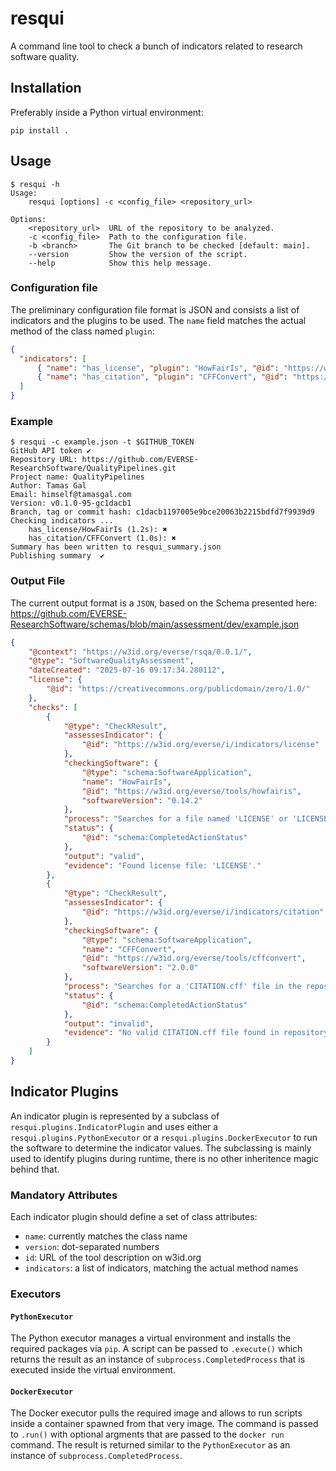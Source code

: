 # resqui

A command line tool to check a bunch of indicators related to research software
quality.

## Installation

Preferably inside a Python virtual environment:

```
pip install .
```

## Usage

```
$ resqui -h
Usage:
    resqui [options] -c <config_file> <repository_url>

Options:
    <repository_url>  URL of the repository to be analyzed.
    -c <config_file>  Path to the configuration file.
    -b <branch>       The Git branch to be checked [default: main].
    --version         Show the version of the script.
    --help            Show this help message.
```

### Configuration file

The preliminary configuration file format is JSON and consists a list
of indicators and the plugins to be used. The `name` field matches the
actual method of the class named `plugin`:

```json
{
  "indicators": [
	  { "name": "has_license", "plugin": "HowFairIs", "@id": "https://w3id.org/everse/i/indicators/license" },
	  { "name": "has_citation", "plugin": "CFFConvert", "@id": "https://w3id.org/everse/i/indicators/citation" }
  ]
}
```


### Example

```
$ resqui -c example.json -t $GITHUB_TOKEN
GitHub API token ✔
Repository URL: https://github.com/EVERSE-ResearchSoftware/QualityPipelines.git
Project name: QualityPipelines
Author: Tamas Gal
Email: himself@tamasgal.com
Version: v0.1.0-95-gc1dacb1
Branch, tag or commit hash: c1dacb1197005e9bce20063b2215bdfd7f9939d9
Checking indicators ...
    has_license/HowFairIs (1.2s): ✖
    has_citation/CFFConvert (1.0s): ✖
Summary has been written to resqui_summary.json
Publishing summary  ✔
```

### Output File

The current output format is a `JSON`, based on the Schema presented here: https://github.com/EVERSE-ResearchSoftware/schemas/blob/main/assessment/dev/example.json

```json
{
    "@context": "https://w3id.org/everse/rsqa/0.0.1/",
    "@type": "SoftwareQualityAssessment",
    "dateCreated": "2025-07-16 09:17:34.280112",
    "license": {
        "@id": "https://creativecommons.org/publicdomain/zero/1.0/"
    },
    "checks": [
        {
            "@type": "CheckResult",
            "assessesIndicator": {
                "@id": "https://w3id.org/everse/i/indicators/license"
            },
            "checkingSoftware": {
                "@type": "schema:SoftwareApplication",
                "name": "HowFairIs",
                "@id": "https://w3id.org/everse/tools/howfairis",
                "softwareVersion": "0.14.2"
            },
            "process": "Searches for a file named 'LICENSE' or 'LICENSE.md' in the repository root.",
            "status": {
                "@id": "schema:CompletedActionStatus"
            },
            "output": "valid",
            "evidence": "Found license file: 'LICENSE'."
        },
        {
            "@type": "CheckResult",
            "assessesIndicator": {
                "@id": "https://w3id.org/everse/i/indicators/citation"
            },
            "checkingSoftware": {
                "@type": "schema:SoftwareApplication",
                "name": "CFFConvert",
                "@id": "https://w3id.org/everse/tools/cffconvert",
                "softwareVersion": "2.0.0"
            },
            "process": "Searches for a 'CITATION.cff' file in the repository root and validates its syntax.",
            "status": {
                "@id": "schema:CompletedActionStatus"
            },
            "output": "invalid",
            "evidence": "No valid CITATION.cff file found in repository root."
        }
    ]
}
```
## Indicator Plugins

An indicator plugin is represented by a subclass of
`resqui.plugins.IndicatorPlugin` and uses either a
`resqui.plugins.PythonExecutor` or a `resqui.plugins.DockerExecutor` to run the
software to determine the indicator values.
The subclassing is mainly used to identify plugins during runtime,
there is no other inheritence magic behind that.

### Mandatory Attributes

Each indicator plugin should define a set of class attributes:

- `name`: currently matches the class name
- `version`: dot-separated numbers
- `id`: URL of the tool description on w3id.org
- `indicators`: a list of indicators, matching the actual method names

### Executors

#### `PythonExecutor`

The Python executor manages a virtual environment and installs the required
packages via `pip`. A script can be passed to `.execute()` which returns the
result as an instance of `subprocess.CompletedProcess` that is executed inside
the virtual environment.

#### `DockerExecutor`

The Docker executor pulls the required image and allows to run scripts inside a
container spawned from that very image. The command is passed to `.run()` with
optional argments that are passed to the `docker run` command. The result is
returned similar to the `PythonExecutor` as an instance of
`subprocess.CompletedProcess`.

